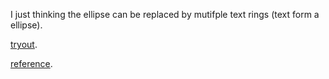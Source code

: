 I just thinking the ellipse can be replaced by mutifple text rings (text form a ellipse). 

[tryout](https://faye12.github.io/CodeWord/majorProject/tryout1/majorProject_tryout1).

[reference](https://faye12.github.io/CodeWord/majorProject/tryout1/majorProject_tryout1).
